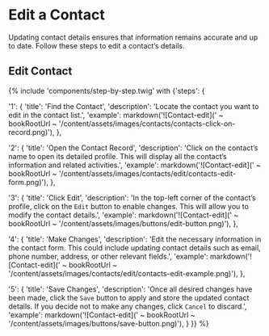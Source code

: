 # Edit a Contact

Updating contact details ensures that information remains accurate and up to date. Follow these steps to edit a contact’s details.

## Edit Contact

{% include 'components/step-by-step.twig' with {'steps': {

  '1': {
    'title': 'Find the Contact',
    'description': 'Locate the contact you want to edit in the contact list.',
    'example': markdown('![Contact-edit](' ~ bookRootUrl ~ '/content/assets/images/contacts/contacts-click-on-record.png)'),
  },

  '2': {
    'title': 'Open the Contact Record',
    'description': 'Click on the contact’s name to open its detailed profile. This will display all the contact’s information and related activities.',
    'example': markdown('![Contact-edit](' ~ bookRootUrl ~ '/content/assets/images/contacts/edit/contacts-edit-form.png)'),
  },

  '3': {
    'title': 'Click Edit',
    'description': 'In the top-left corner of the contact’s profile, click on the `Edit` button to enable changes. This will allow you to modify the contact details.',
    'example': markdown('![Contact-edit](' ~ bookRootUrl ~ '/content/assets/images/buttons/edit-button.png)'),
  },

  '4': {
    'title': 'Make Changes',
    'description': 'Edit the necessary information in the contact form. This could include updating contact details such as email, phone number, address, or other relevant fields.',
    'example': markdown('![Contact-edit](' ~ bookRootUrl ~ '/content/assets/images/contacts/edit/contacts-edit-example.png)'),
  },

  '5': {
    'title': 'Save Changes',
    'description': 'Once all desired changes have been made, click the `Save` button to apply and store the updated contact details. If you decide not to make any changes, click `Cancel` to discard.',
    'example': markdown('![Contact-edit](' ~ bookRootUrl ~ '/content/assets/images/buttons/save-button.png)'),
  }
}} %}
